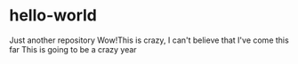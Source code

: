 # hello-world
Just another repository
Wow!This is crazy, I can't believe that I've come this far
This is going to be a crazy year
